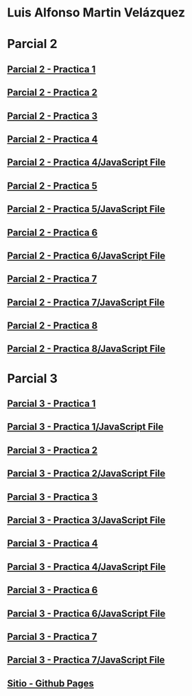# Luis Alfonso Martin Velázquez

# Parcial 2
## [Parcial 2 - Practica 1](https://wicho115.github.io/P2_Pr1/Pratica1.html)
## [Parcial 2 - Practica 2](https://wicho115.github.io/P2_Pr2/Practica2.html)
## [Parcial 2 - Practica 3](https://wicho115.github.io/P2_Pr3/Practica3.html)
## [Parcial 2 - Practica 4](https://wicho115.github.io/P2_Pr4/Practica4.html)
## [Parcial 2 - Practica 4/JavaScript File](https://wicho115.github.io/P2_Pr4/main.js)
## [Parcial 2 - Practica 5](https://wicho115.github.io/P2_Pr5/Practica5.html)
## [Parcial 2 - Practica 5/JavaScript File](https://wicho115.github.io/P2_Pr5/main.js)
## [Parcial 2 - Practica 6](https://wicho115.github.io/P2_Pr6/index.html)
## [Parcial 2 - Practica 6/JavaScript File](https://wicho115.github.io/P2_Pr6/main.js)
## [Parcial 2 - Practica 7](https://wicho115.github.io/P2_Pr7/index.html)
## [Parcial 2 - Practica 7/JavaScript File](https://wicho115.github.io/P2_Pr7/main.js)
## [Parcial 2 - Practica 8](https://wicho115.github.io/P2_Pr8/index.html)
## [Parcial 2 - Practica 8/JavaScript File](https://wicho115.github.io/P2_Pr8/main.js)

# Parcial 3
## [Parcial 3 - Practica 1](https://wicho115.github.io/P3_Pr1/index.html)
## [Parcial 3 - Practica 1/JavaScript File](https://wicho115.github.io/P3_Pr1/main.js)
## [Parcial 3 - Practica 2](https://wicho115.github.io/P3_Pr2/index.html)
## [Parcial 3 - Practica 2/JavaScript File](https://wicho115.github.io/P3_Pr2/main.js)
## [Parcial 3 - Practica 3](https://wicho115.github.io/P3_Pr3/index.html)
## [Parcial 3 - Practica 3/JavaScript File](https://wicho115.github.io/P3_Pr3/main.js)
## [Parcial 3 - Practica 4](https://wicho115.github.io/P3_Pr3/index.html)
## [Parcial 3 - Practica 4/JavaScript File](https://wicho115.github.io/P3_Pr3/main.js)

## [Parcial 3 - Practica 6](https://wicho115.github.io/P3_Pr6/index.html)
## [Parcial 3 - Practica 6/JavaScript File](https://wicho115.github.io/P3_Pr6/main.js)
## [Parcial 3 - Practica 7](https://wicho115.github.io/P3_Pr7/index.html)
## [Parcial 3 - Practica 7/JavaScript File](https://wicho115.github.io/P3_Pr7/main.js)

## [Sitio - Github Pages](https://wicho115.github.io/)